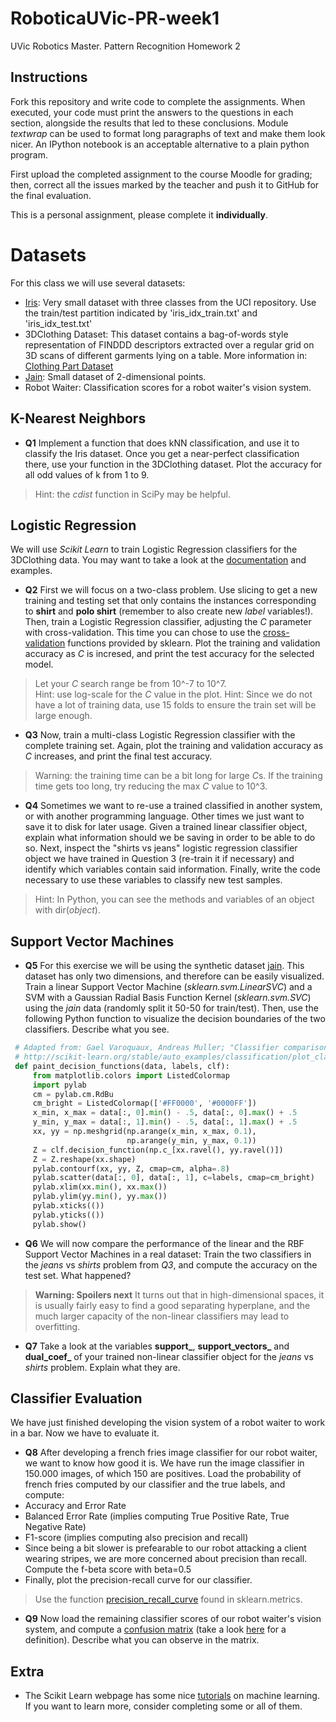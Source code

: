 # RoboticaUVic-PR-week1
UVic Robotics Master. Pattern Recognition Homework 2

## Instructions

Fork this repository and write code to complete the assignments. When
executed, your code must print the answers to the questions in each
section, alongside the results that led to these conclusions. Module
*textwrap* can be used to format long paragraphs of text and make them
look nicer. An IPython notebook is an acceptable alternative to a
plain python program.

First upload the completed assignment to the course Moodle for
grading; then, correct all the issues marked by the teacher and push it
to GitHub for the final evaluation.

This is a personal assignment, please complete it **individually**. 

# Datasets

For this class we will use several datasets:
- [Iris](https://archive.ics.uci.edu/ml/datasets/Iris): Very small dataset with three classes from the UCI repository. Use the train/test partition indicated by 'iris_idx_train.txt' and 'iris_idx_test.txt'
- 3DClothing Dataset: This dataset contains a bag-of-words style representation of FINDDD descriptors extracted over a regular grid on 3D scans of different garments lying on a table. More information in: [Clothing Part Dataset](http://www.iri.upc.edu/groups/perception/#clothingDataset)
- [Jain](http://cs.joensuu.fi/sipu/datasets/jain.txt): Small dataset of 2-dimensional points.
- Robot Waiter: Classification scores for a robot waiter's vision system.

## K-Nearest Neighbors

- **Q1** Implement a function that does kNN classification, and use it
to classify the Iris dataset. Once you get a near-perfect
classification there, use your function in the 3DClothing
dataset. Plot the accuracy for all odd values of k from 1 to 9.  

 > Hint: the *cdist* function in SciPy may be helpful. 

## Logistic Regression

We will use *Scikit Learn* to train Logistic Regression classifiers
for the 3DClothing data. You may want to take a look at the
[documentation](http://scikit-learn.org/stable/modules/generated/sklearn.linear_model.LogisticRegression.html)
and examples.

- **Q2** First we will focus on a two-class problem. Use slicing to
get a new training and testing set that only contains the instances
corresponding to **shirt** and **polo shirt** (remember to also create
new *label* variables!). Then, train a Logistic Regression classifier,
adjusting the *C* parameter with cross-validation. This time you can
chose to use the
[cross-validation](http://scikit-learn.org/stable/modules/generated/sklearn.cross_validation.StratifiedKFold.html)
functions provided by sklearn.  Plot the training and validation
accuracy as *C* is incresed, and print the test accuracy for the
selected model.

 > Let your *C* search range be from 10^-7 to 10^7.  
 > Hint: use log-scale for the *C* value in the plot.
 > Hint: Since we do not have a lot of training data, use 15
 > folds to ensure the train set will be large enough.
 
- **Q3** Now, train a multi-class Logistic Regression classifier with
the complete training set. Again, plot the training and validation
accuracy as *C* increases, and print the final test accuracy.  
 > Warning: the training time can be a bit long for large *C*s. If the 
 > training time gets too long, try reducing the max *C* value to 10^3.

- **Q4** Sometimes we want to re-use a trained classified in another
system, or with another programming language. Other times we just want
to save it to disk for later usage. Given a trained linear classifier
object, explain what information should we be saving in order to be
able to do so. Next, inspect the "shirts vs jeans" logistic
regression classifier object we have trained in Question 3 (re-train
it if necessary) and identify which variables contain said
information. Finally, write the code necessary to use these variables
to classify new test samples.  

 > Hint: In Python, you can see the methods and variables of an object
   with dir(*object*).

## Support Vector Machines

- **Q5** For this exercise we will be using the synthetic dataset
[jain](http://cs.joensuu.fi/sipu/datasets/jain.txt). This dataset has
only two dimensions, and therefore can be easily visualized. Train a
linear Support Vector Machine (*sklearn.svm.LinearSVC*) and a SVM with
a Gaussian Radial Basis Function Kernel (*sklearn.svm.SVC*) using the
*jain* data (randomly split it 50-50 for train/test). Then, use the
following Python function to visualize the decision boundaries of the two
classifiers. Describe what you see.  

 ```python  
  # Adapted from: Gael Varoquaux, Andreas Muller; "Classifier comparison"  
  # http://scikit-learn.org/stable/auto_examples/classification/plot_classifier_comparison.html  
  def paint_decision_functions(data, labels, clf):  
      from matplotlib.colors import ListedColormap  
      import pylab  
      cm = pylab.cm.RdBu  
      cm_bright = ListedColormap(['#FF0000', '#0000FF'])  
      x_min, x_max = data[:, 0].min() - .5, data[:, 0].max() + .5  
      y_min, y_max = data[:, 1].min() - .5, data[:, 1].max() + .5  
      xx, yy = np.meshgrid(np.arange(x_min, x_max, 0.1),  
                           np.arange(y_min, y_max, 0.1))  
      Z = clf.decision_function(np.c_[xx.ravel(), yy.ravel()])  
      Z = Z.reshape(xx.shape)  
      pylab.contourf(xx, yy, Z, cmap=cm, alpha=.8)  
      pylab.scatter(data[:, 0], data[:, 1], c=labels, cmap=cm_bright)  
      pylab.xlim(xx.min(), xx.max())  
      pylab.ylim(yy.min(), yy.max())  
      pylab.xticks(())  
      pylab.yticks(())  
      pylab.show()  
 ```  

- **Q6** We will now compare the performance of the linear and the RBF Support Vector Machines in a real dataset: Train the two classifiers in the *jeans* vs *shirts* problem from *Q3*, and compute the accuracy on the test set. What happened?    

 > **Warning: Spoilers next**
 > It turns out that in high-dimensional spaces, it is usually fairly
   easy to find a good separating hyperplane, and the much larger
   capacity of the non-linear classifiers may lead to overfitting.

- **Q7** Take a look at the variables **support_**,
**support_vectors_** and **dual_coef_** of your trained non-linear
classifier object for the *jeans* vs *shirts* problem. Explain what
they are.

## Classifier Evaluation
We have just finished developing the vision system of a robot waiter to work in a bar. Now we have to evaluate it. 

- **Q8** After developing a french fries image classifier for our robot waiter, we want to know how good it is. We have run the image classifier in 150.000 images, of which 150 are positives. Load the probability of french fries computed by our classifier and the true labels, and compute:
 - Accuracy and Error Rate
 - Balanced Error Rate (implies computing True Positive Rate, True Negative Rate)
 - F1-score (implies computing also precision and recall)
 - Since being a bit slower is prefearable to our robot attacking a client wearing stripes, we are more concerned about precision than recall. Compute the f-beta score with beta=0.5
 - Finally, plot the precision-recall curve for our classifier.  
  > Use the function [precision_recall_curve](http://scikit-learn.org/stable/modules/generated/sklearn.metrics.precision_recall_curve.html#sklearn-metrics-precision-recall-curve) found in sklearn.metrics.

- **Q9** Now load the remaining classifier scores of our robot waiter's vision system, and compute a [confusion matrix](http://scikit-learn.org/stable/modules/generated/sklearn.metrics.confusion_matrix.html#sklearn-metrics-confusion-matrix) (take a look [here](https://en.wikipedia.org/wiki/Confusion_matrix) for a definition). Describe what you can observe in the matrix.  

## Extra

- The Scikit Learn webpage has some nice
[tutorials](http://scikit-learn.org/stable/tutorial/index.html) on
machine learning. If you want to learn more, consider completing some
or all of them.